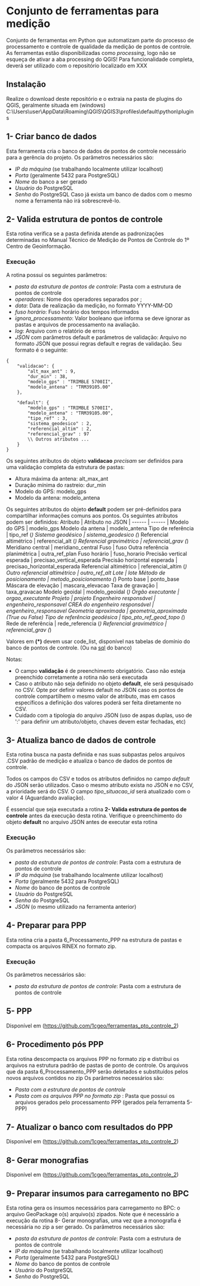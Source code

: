 # Conjunto de ferramentas para medição
Conjunto de ferramentas em Python que automatizam parte do processo de processamento e controle de qualidade da medição de pontos de controle.
As ferramentas estão disponibilizadas como *processing*, logo não se esqueça de ativar a aba processing do QGIS!
Para funcionalidade completa, deverá ser utilizado com o repositório localizado em XXX

## Instalação
Realize o download deste repositório e o extraia na pasta de plugins do QGIS, geralmente situada em (windows) C:\Users\user\AppData\Roaming\QGIS\QGIS3\profiles\default\python\plugins

## 1- Criar banco de dados
Esta ferramenta cria o banco de dados de pontos de controle necessário para a gerência do projeto.
Os parâmetros necessários são:
- *IP da máquina* (se trabalhando localmente utilizar localhost)
- *Porta* (geralmente 5432 para PostgreSQL)
- *Nome* do banco a ser gerado
- *Usuário* do PostgreSQL
- *Senha* do PostgreSQL
Caso já exista um banco de dados com o mesmo nome a ferramenta não irá sobrescrevê-lo.

## 2- Valida estrutura de pontos de controle
Esta rotina verifica se a pasta definida atende as padronizações determinadas no Manual Técnico de Medição de Pontos de Controle do 1º Centro de Geoinformação.

### Execução
A rotina possui os seguintes parâmetros:
* *pasta da estrutura de pontos de controle*: Pasta com a estrutura de pontos de controle
* *operadores*: Nome dos operadores separados por ;
* *data*: Data de realização da medição, no formato YYYY-MM-DD
* *fuso horário*: Fuso horário dos tempos informados
* *ignora_processamento*: Valor booleano que informa se deve ignorar as pastas e arquivos de processamento na avaliação.
* *log*: Arquivo com o relatório de erros
* *JSON* com parâmetros default e parâmetros de validação: Arquivo no formato JSON que possui regras default e regras de validação. Seu formato é o seguinte:
```
{
    "validacao": {
        "alt_max_ant" : 9,
        "dur_min" : 38,
        "modelo_gps" : "TRIMBLE 5700II",
        "modelo_antena" : "TRM39105.00"
    },

    "default": {
        "modelo_gps" : "TRIMBLE 5700II",
        "modelo_antena" : "TRM39105.00",
        "tipo_ref" : 3,
        "sistema_geodesico" : 2,
        "referencial_altim" : 2,
        "referencial_grav" : 97
        \\ Outros atributos ...
    }
}
```
Os seguintes atributos do objeto **validacao** *precisam* ser definidos para uma validação completa da estrutura de pastas:
- Altura máxima da antena: alt_max_ant
- Duração mínima do rastreio: dur_min
- Modelo do GPS:  modelo_gps
- Modelo da antena: modelo_antena

Os seguintes atributos do objeto **default** podem ser pré-definidos para compartilhar informações comuns aos pontos. Os seguintes atributos podem ser definidos:
Atributo | Atributo no JSON
| ------ | ------ |
Modelo do GPS | modelo_gps
Modelo da antena | modelo_antena
Tipo de referência | tipo_ref (*)
Sistema geodésico | sistema_geodesico (*)
Referencial altimétrico | referencial_alt (*)
Referencial gravimétrico | referencial_grav (*)
Meridiano central | meridiano_central
Fuso | fuso
Outra referência planimétrica | outra_ref_plan
Fuso horário | fuso_horario
Precisão vertical esperada | precisao_vertical_esperada
Precisão horizontal esperada | precisao_horizontal_esperada
Referencial altimétrico | referencial_altim (*)
Outro referencial altimétrico | outro_ref_alt
Lote | lote
Método de posicionamento | metodo_posicionamento (*)
Ponto base | ponto_base
Máscara de elevação | mascara_elevacao
Taxa de gravação | taxa_gravacao
Modelo geoidal | modelo_geoidal (*)
Órgão executante | orgao_executante
Projeto | projeto
Engenheiro responsável | engenheiro_responsavel
CREA do engenheiro responsável | engenheiro_responsavel
Geometria aproximada | geometria_aproximada (True ou False)
Tipo de referência geodésica | tipo_pto_ref_geod_topo (*)
Rede de referência | rede_referencia (*)
Referencial gravimétrico | referencial_grav (*)

Valores em __(*)__ devem usar code_list, disponível nas tabelas de domínio do banco de pontos de controle. (Ou na [sql](createDB/new_db.sql) do banco)

Notas:
- O campo __validação__ é de preenchimento obrigatório. Caso não esteja preenchido corretamente a rotina não será executada
- Caso o atributo não seja definido no objeto __default__, ele será pesquisado no CSV. Opte por definir valores default no JSON caso os pontos de controle compartilhem o mesmo valor de atributo, mas em casos específicos a definição dos valores poderá ser feita diretamente no CSV.
- Cuidado com a tipologia do arquivo JSON (uso de aspas duplas, uso de ':' para definir um atributo/objeto, chaves devem estar fechadas, etc)

## 3- Atualiza banco de dados de controle
Esta rotina busca na pasta definida e nas suas subpastas pelos arquivos .CSV padrão de medição e atualiza o banco de dados de pontos de controle.

Todos os campos do CSV e todos os atributos definidos no campo _default_ do JSON serão utilizados. Caso o mesmo atributo exista no JSON e no CSV, a prioridade será do CSV. O campo *tipo_situacao_id* será atualizado com o valor 4 (Aguardando avaliação).

É essencial que seja executada a rotina **2- Valida estrutura de pontos de controle** antes da execução desta rotina.
Verifique o preenchimento do objeto __default__ no arquivo JSON antes de executar esta rotina

### Execução
Os parâmetros necessários são:
- *pasta da estrutura de pontos de controle*: Pasta com a estrutura de pontos de controle
- *IP da máquina* (se trabalhando localmente utilizar localhost)
- *Porta* (geralmente 5432 para PostgreSQL)
- *Nome* do banco de pontos de controle
- *Usuário* do PostgreSQL
- *Senha* do PostgreSQL
- *JSON* (o mesmo utilizado na ferramenta anterior)

## 4- Preparar para PPP
Esta rotina cria a pasta 6_Processamento_PPP na estrutura de pastas e compacta os arquivos RINEX no formato zip.

### Execução
Os parâmetros necessários são:
- *pasta da estrutura de pontos de controle*: Pasta com a estrutura de pontos de controle

## 5- PPP
Disponível em (https://github.com/1cgeo/ferramentas_pto_controle_2)

## 6- Procedimento pós PPP
Esta rotina descompacta os arquivos PPP no formato zip e distribui os arquivos na estrutura padrão de pastas de ponto de controle.
Os arquivos que da pasta 6_Processamento_PPP serão deletados e substituídos pelos novos arquivos contidos no zip
Os parâmetros necessários são:
- *Pasta com a estrutura de pontos de controle*
- *Pasta com os arquivos PPP no formato zip* : Pasta que possui os arquivos gerados pelo processamento PPP (gerados pela ferramenta 5- PPP)

## 7- Atualizar o banco com resultados do PPP
Disponível em (https://github.com/1cgeo/ferramentas_pto_controle_2)

## 8- Gerar monografias
Disponível em (https://github.com/1cgeo/ferramentas_pto_controle_2)

## 9- Preparar insumos para carregamento no BPC
Esta rotina gera os insumos necessários para carregamento no BPC: o arquivo GeoPackage o(s) arquivo(s) zipados.
Note que é necessário a execução da rotina 8- Gerar monografias, uma vez que a monografia é necessária no zip a ser gerado.
Os parâmetros necessários são:
- *pasta da estrutura de pontos de controle*: Pasta com a estrutura de pontos de controle
- *IP da máquina* (se trabalhando localmente utilizar localhost)
- *Porta* (geralmente 5432 para PostgreSQL)
- *Nome* do banco de pontos de controle
- *Usuário* do PostgreSQL
- *Senha* do PostgreSQL
